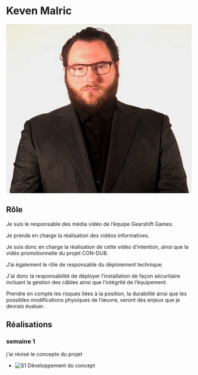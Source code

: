 # Keven Malric

 ![Kevin_Malric](../img/keven_malric.webp)

 ## Rôle

 Je suis le responsable des média vidéo de l’équipe Gearshift Games. 

 

Je prends en charge la réalisation des vidéos informatives. 

 

Je suis donc en charge la réalisation de cette vidéo d’intention, ainsi que la vidéo promotionnelle du projet CON-DU8.  

 

J’ai également le rôle de responsable du déploiement technique. 

 

J'ai donc la responsabilité de déployer l’installation de façon sécuritaire incluant la gestion des câbles ainsi que l’intégrité de l’équipement. 

 

Prendre en compte les risques liées à la position, la durabilité ainsi que les possibles modifications physiques de l’œuvre, seront des enjeux que je devrais évaluer. 

 ## Réalisations

 <!-- Une image par semaine de la réalisation dont tu es le plus fier avec une légende -->
 ### semaine 1

 j'ai révisé le concepte du projet 

* ![S1 Développement du concept](https://fakeimg.pl/400x400?text=Concept)
